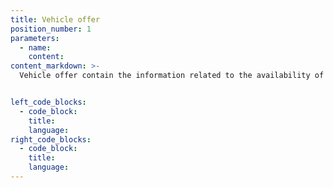 ```yaml
---
title: Vehicle offer
position_number: 1
parameters:
  - name:
    content:
content_markdown: >-
  Vehicle offer contain the information related to the availability of a truck.


left_code_blocks:
  - code_block:
    title:
    language:
right_code_blocks:
  - code_block:
    title:
    language:
---
```

